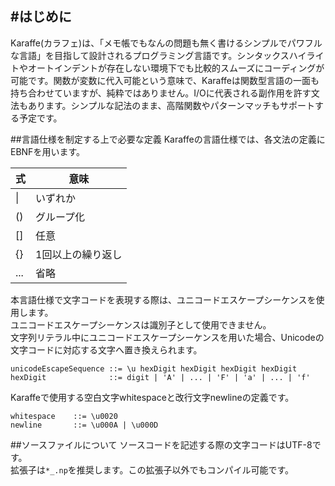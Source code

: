 #はじめに
---
Karaffe(カラフェ)は、「メモ帳でもなんの問題も無く書けるシンプルでパワフルな言語」を目指して設計されるプログラミング言語です。シンタックスハイライトやオートインデントが存在しない環境下でも比較的スムーズにコーディングが可能です。関数が変数に代入可能という意味で、Karaffeは関数型言語の一面も持ち合わせていますが、純粋ではありません。I/Oに代表される副作用を許す文法もあります。シンプルな記法のまま、高階関数やパターンマッチもサポートする予定です。   

##言語仕様を制定する上で必要な定義
Karaffeの言語仕様では、各文法の定義にEBNFを用います。  

| 式 | 意味 |
|---|---|
| &#124; | いずれか|
| () | グループ化
| [] | 任意
| {} | 1回以上の繰り返し
|... | 省略

本言語仕様で文字コードを表現する際は、ユニコードエスケープシーケンスを使用します。  
ユニコードエスケープシーケンスは識別子として使用できません。  
文字列リテラル中にユニコードエスケープシーケンスを用いた場合、Unicodeの文字コードに対応する文字へ置き換えられます。  

```
unicodeEscapeSequence ::= \u hexDigit hexDigit hexDigit hexDigit
hexDigit              ::= digit | 'A' | ... | 'F' | 'a' | ... | 'f'
```

Karaffeで使用する空白文字whitespaceと改行文字newlineの定義です。  

```
whitespace    ::= \u0020
newline       ::= \u000A | \u000D
```

##ソースファイルについて
ソースコードを記述する際の文字コードはUTF-8です。  
拡張子は`*_.np`を推奨します。この拡張子以外でもコンパイル可能です。  
